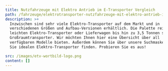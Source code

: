 ```yaml
---
title: Nutzfahrzeuge mit Elektro Antrieb im E-Transporter Vergleich
path: /fahrzeuge/elektrotransporter-nutzfahrzeuge-mit-elektro-antrieb-im-e-transporter-vergleich
description: >+
  Inzwischen sind sehr viele Elektro-Transporter auf dem Markt und in
  verschiedenen Größen und Aufbau-Versionen erhältlich. Die Palette reicht vom
  leichten Elektro-Transporter oder Lieferwagen bis hin zu 3,5 Tonnen schweren
  Großraumtransporter. Wir möchten Ihnen hier eine Übersicht über all
  verfügbaren Modelle bieten. Außerdem können Sie über unsere Suchmaske den für
  Sie idealen Elektro-Transporter finden. Probieren Sie es aus!

src: /images/etv-wortbild-logo.png
content: []
---
```

